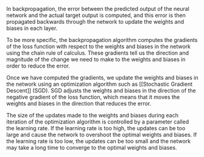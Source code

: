 In backpropagation, the error between the predicted output of the neural network and the actual target output is computed, and this error is then propagated backwards through the network to update the weights and biases in each layer.

To be more specific, the backpropagation algorithm computes the gradients of the loss function with respect to the weights and biases in the network using the chain rule of calculus. These gradients tell us the direction and magnitude of the change we need to make to the weights and biases in order to reduce the error.

Once we have computed the gradients, we update the weights and biases in the network using an optimization algorithm such as [[Stochastic Gradient Descent]] (SGD). SGD adjusts the weights and biases in the direction of the negative gradient of the loss function, which means that it moves the weights and biases in the direction that reduces the error.

The size of the updates made to the weights and biases during each iteration of the optimization algorithm is controlled by a parameter called the learning rate. If the learning rate is too high, the updates can be too large and cause the network to overshoot the optimal weights and biases. If the learning rate is too low, the updates can be too small and the network may take a long time to converge to the optimal weights and biases.